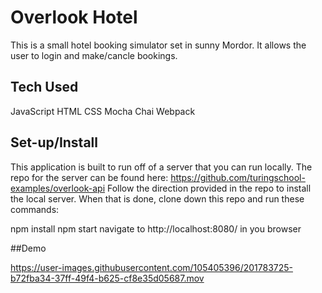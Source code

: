 # Overlook Hotel
This is a small hotel booking simulator set in sunny Mordor. It allows the user to login and make/cancle bookings.
## Tech Used
JavaScript
HTML
CSS
Mocha
Chai
Webpack
## Set-up/Install
This application is built to run off of a server that you can run locally.
The repo for the server can be found here: https://github.com/turingschool-examples/overlook-api
Follow the direction provided in the repo to install the local server.
When that is done, clone down this repo and run these commands:

npm install
npm start
navigate to http://localhost:8080/ in you browser



##Demo


https://user-images.githubusercontent.com/105405396/201783725-b72fba34-37ff-49f4-b625-cf8e35d05687.mov

